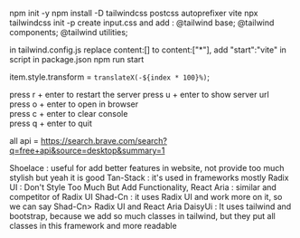 <!--
sm - 640
md - 768
lg - 1024
xl - 1280
2xl - 1536
xs - 475 -->

<!-- min-width -->

<!-- theme : {
screens:{
'sm':'992px'
},
} -->

<!-- both -->

<!-- theme : {
screens:{
'sm':{'min':'0px','max':'640px'},
md.............
},
} -->

<!-- https://mobirise.com/extensions/shopm5/fabric-store/ -->
<!-- https://mobirise.com/extensions/shopm5/fabric-store/ -->

npm init -y
npm install -D tailwindcss postcss autoprefixer vite
npx tailwindcss init -p
create input.css and add :
@tailwind base;
@tailwind components;
@tailwind utilities;

in tailwind.config.js replace content:[] to content:["*"],
add "start":"vite" in script in package.json
npm run start

item.style.transform = `translateX(-${index * 100}%)`;

press r + enter to restart the server
press u + enter to show server url  
press o + enter to open in browser  
press c + enter to clear console  
press q + enter to quit


all api = https://search.brave.com/search?q=free+api&source=desktop&summary=1



Shoelace : useful for add better features in website, not provide too much stylish but yeah it is good
Tan-Stack : it's used in frameworks mostly 
Radix UI : Don't Style Too Much But Add Functionality, 
React Aria : similar and competitor of Radix UI
Shad-Cn : it uses Radix UI and work more on it, so we can say Shad-Cn> Radix UI and React Aria
DaisyUi : It uses tailwind and bootstrap, because we add so much classes in tailwind, but they put all classes in this framework and more readable